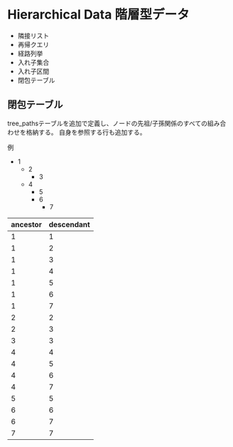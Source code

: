 # Hierarchical Data 階層型データ

- 隣接リスト
- 再帰クエリ
- 経路列挙
- 入れ子集合
- 入れ子区間
- 閉包テーブル

## 閉包テーブル

tree_pathsテーブルを追加で定義し、ノードの先祖/子孫関係のすべての組み合わせを格納する。
自身を参照する行も追加する。

例

- 1
  - 2
    - 3
  - 4
    - 5
    - 6
      - 7

| ancestor | descendant |
| -------- | ---------- |
| 1        | 1          |
| 1        | 2          |
| 1        | 3          |
| 1        | 4          |
| 1        | 5          |
| 1        | 6          |
| 1        | 7          |
| 2        | 2          |
| 2        | 3          |
| 3        | 3          |
| 4        | 4          |
| 4        | 5          |
| 4        | 6          |
| 4        | 7          |
| 5        | 5          |
| 6        | 6          |
| 6        | 7          |
| 7        | 7          |
